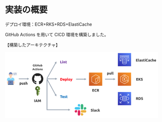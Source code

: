 # 実装の概要

<p>
デプロイ環境：ECR+RKS+RDS+ElastiCache 
</p>

<p>
GitHub Actions を用いて CICD 環境を構築しました。 
</p>

【構築したアーキテクチャ】

![アーキテクチャ](./img/architecture.png)
